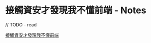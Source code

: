 # 接觸資安才發現我不懂前端 - Notes

// TODO - read

[接觸資安才發現我不懂前端](https://blog.huli.tw/2021/10/25/learn-frontend-from-security-pov/)
